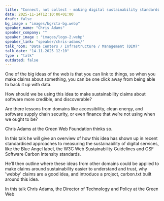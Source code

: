 ```yaml
---
title: "Connect, not collect - making digital sustainability standards discoverable with carbon.txt 🇬🇧"
date: 2025-11-14T12:10:00+01:00
draft: false
bg_image : "images/bg/cta-bg.webp"
speaker_name: "Chris Adams"
speaker_company: ""
speaker_image : "images/logo-2.webp"
speaker_link: "speaker/chris-adams/"
talk_room: "Data Centers / Infrastructure / Management (DIM)"
talk_date: "14.11.2025 12:10"
type : "talk"
outdated: false
---
```


One of the big ideas of the web is that you can link to things, so when you make claims about something, you can be one click away from being able to back it up with data.

How should we be using this idea to make sustainability claims about software more credible, and discoverable?

Are there lessons from domains like accessibility, clean energy, and software supply chain security, or even finance that we’re not using when we ought to be?

Chris Adams at the Green Web Foundation thinks so.

In this talk he will give an overview of how this idea has shown up in recent standardised approaches to measuring the sustainability of digital services, like the Blue Angel label, the W3C Web Sustainability Guidelines and GSF Software Carbon Intensity standards.

He’ll then outline where these ideas from other domains could be applied to make claims around sustainability easier to understand and trust, why 'webby' claims are a good idea, and introduce a project, carbon.txt built around this idea.

In this talk Chris Adams, the Director of Technology and Policy at the Green Web
